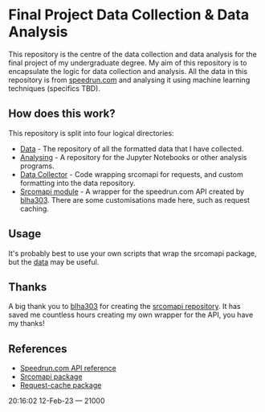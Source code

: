 # Final Project Data Collection & Data Analysis

This repository is the centre of the data collection and data analysis for the
final project of my undergraduate degree. My aim of this repository is to
encapsulate the logic for data collection and analysis. All the data in this
repository is from [speedrun.com](https://www.speedrun.com) and analysing it
using machine learning techniques (specifics TBD).

## How does this work?

This repository is split into four logical directories:
* [Data](/data) - The repository of all the formatted data that I have collected.
* [Analysing](/notebook) - A repository for the Jupyter Notebooks or other analysis programs.
* [Data Collector](/collector) - Code wrapping srcomapi for requests, and custom formatting into the data repository.
* [Srcomapi module](/srcomapi) - A wrapper for the speedrun.com API created by
  [blha303](https://github.com/blha303). There are some customisations made
  here, such as request caching.

## Usage

It's probably best to use your own scripts that wrap the srcomapi package, but
the [data](/data) may be useful.

## Thanks

A big thank you to [blha303](https://github.com/blha303) for creating the
[srcomapi repository](https://github.com/blha303/srcomapi). It has saved me
countless hours creating my own wrapper for the API, you have my thanks!

## References

 * [Speedrun.com API reference](https://github.com/speedruncomorg)
 * [Srcomapi package](https://github.com/blha303/srcomapi)
 * [Request-cache package](https://github.com/requests-cache/requests-cache)

20:16:02 12-Feb-23 — 21000
